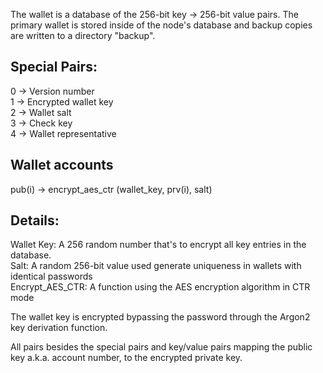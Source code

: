 The wallet is a database of the 256-bit key -> 256-bit value pairs. The primary wallet is stored inside of the node's database and backup copies are written to a directory "backup".  
  
## Special Pairs:  
0 -> Version number  
1 -> Encrypted wallet key  
2 -> Wallet salt  
3 -> Check key  
4 -> Wallet representative
  
## Wallet accounts  
pub(i) -> encrypt_aes_ctr (wallet_key, prv(i), salt)
  
## Details:  
Wallet Key: A 256 random number that's to encrypt all key entries in the database.  
Salt: A random 256-bit value used generate uniqueness in wallets with identical passwords  
Encrypt_AES_CTR: A function using the AES encryption algorithm in CTR mode  

The wallet key is encrypted bypassing the password through the Argon2 key derivation function.

All pairs besides the special pairs and key/value pairs mapping the public key a.k.a. account number, to the encrypted private key.